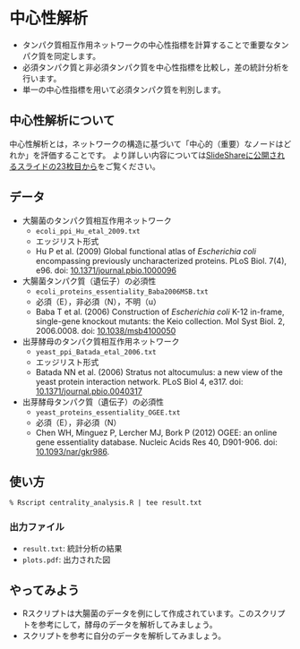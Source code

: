 # 中心性解析
* タンパク質相互作用ネットワークの中心性指標を計算することで重要なタンパク質を同定します。
* 必須タンパク質と非必須タンパク質を中心性指標を比較し，差の統計分析を行います。
* 単一の中心性指標を用いて必須タンパク質を判別します。

## 中心性解析について
中心性解析とは，ネットワークの構造に基づいて「中心的（重要）なノードはどれか」を評価することです。
より詳しい内容については[SlideShareに公開されるスライドの23枚目から](https://www.slideshare.net/kztakemoto/r-seminar-on-igraph)をご覧ください。

## データ
  * 大腸菌のタンパク質相互作用ネットワーク
    * ``ecoli_ppi_Hu_etal_2009.txt``
    * エッジリスト形式
    * Hu P et al. (2009) Global functional atlas of *Escherichia coli* encompassing previously uncharacterized proteins. PLoS Biol. 7(4), e96. doi: [10.1371/journal.pbio.1000096](https://doi.org/10.1371/journal.pbio.1000096)
  * 大腸菌タンパク質（遺伝子）の必須性
    * ``ecoli_proteins_essentiality_Baba2006MSB.txt``
    * 必須（E），非必須（N），不明（u）
    * Baba T et al. (2006) Construction of *Escherichia coli* K-12 in-frame, single-gene knockout mutants: the Keio collection. Mol Syst Biol. 2, 2006.0008. doi: [10.1038/msb4100050](https://doi.org/10.1038/msb4100050)
  * 出芽酵母のタンパク質相互作用ネットワーク
    * ``yeast_ppi_Batada_etal_2006.txt``
    * エッジリスト形式
    * Batada NN et al. (2006) Stratus not altocumulus: a new view of the yeast protein interaction network. PLoS Biol 4, e317. doi: [10.1371/journal.pbio.0040317](https://doi.org/10.1371/journal.pbio.0040317)
  * 出芽酵母タンパク質（遺伝子）の必須性
    * ``yeast_proteins_essentiality_OGEE.txt``
    * 必須（E），非必須（N）
    * Chen WH, Minguez P, Lercher MJ, Bork P (2012) OGEE: an online gene essentiality database. Nucleic Acids Res 40, D901-906. doi: [10.1093/nar/gkr986](https://doi.org/10.1093/nar/gkr986).

## 使い方
```
% Rscript centrality_analysis.R | tee result.txt
```
### 出力ファイル
* ``result.txt``: 統計分析の結果
* ``plots.pdf``: 出力された図

## やってみよう
* Rスクリプトは大腸菌のデータを例にして作成されています。このスクリプトを参考にして，酵母のデータを解析してみましょう。
* スクリプトを参考に自分のデータを解析してみましょう。
